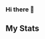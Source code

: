 ### Hi there 👋
## My Stats


<!--
**Ikxmh/Ikxmh** is a ✨ _special_ ✨ repository because its `README.md` (this file) appears on your GitHub profile.
[![Ikam's GitHub stats](https://github-readme-stats.vercel.app/api?username=Ikxmh)](https://github.com/Ikxmh/github-readme-stats)
Here are some ideas to get you started:

- 🔭 I’m currently working on ...
- 🌱 I’m currently learning ...
- 👯 I’m looking to collaborate on ...
- 🤔 I’m looking for help with ...
- 💬 Ask me about ...
- 📫 How to reach me: ...
- 😄 Pronouns: ...
- ⚡ Fun fact: ...


-->
